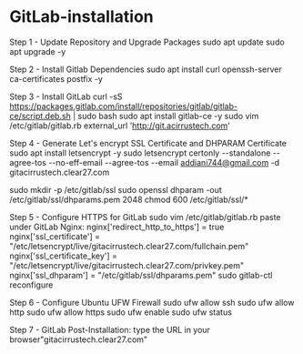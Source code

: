 # GitLab-installation
Step 1 - Update Repository and Upgrade Packages
sudo apt update
sudo apt upgrade -y

Step 2 - Install Gitlab Dependencies
sudo apt install curl openssh-server ca-certificates postfix -y

Step 3 - Install GitLab
curl -sS https://packages.gitlab.com/install/repositories/gitlab/gitlab-ce/script.deb.sh | sudo bash
sudo apt install gitlab-ce -y
sudo vim /etc/gitlab/gitlab.rb
 external_url 'http://git.acirrustech.com'

Step 4 - Generate Let's encrypt SSL Certificate and DHPARAM Certificate
sudo apt install letsencrypt -y
sudo letsencrypt certonly --standalone --agree-tos --no-eff-email --agree-tos --email addiani744@gmail.com -d gitacirrustech.clear27.com

sudo mkdir -p /etc/gitlab/ssl
sudo openssl dhparam -out /etc/gitlab/ssl/dhparams.pem 2048
chmod 600 /etc/gitlab/ssl/*

Step 5 - Configure HTTPS for GitLab
sudo vim /etc/gitlab/gitlab.rb
paste under GitLab Nginx:
nginx['redirect_http_to_https'] = true
nginx['ssl_certificate'] = "/etc/letsencrypt/live/gitacirrustech.clear27.com/fullchain.pem"
nginx['ssl_certificate_key'] = "/etc/letsencrypt/live/gitacirrustech.clear27.com/privkey.pem"
nginx['ssl_dhparam'] = "/etc/gitlab/ssl/dhparams.pem"
sudo gitlab-ctl reconfigure

Step 6 - Configure Ubuntu UFW Firewall
sudo ufw allow ssh
sudo ufw allow http
sudo ufw allow https
sudo ufw enable
sudo ufw status

Step 7 - GitLab Post-Installation:
type the URL in your browser"gitacirrustech.clear27.com"
